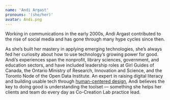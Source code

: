 ```yaml
---
name: 'Andi Argast'
pronouns: '(she/her)'
avatar: Andi.png
---
```

Working in communications in the early 2000s, Andi Argast contributed to the rise of social media and has gone through many hype cycles since then.  


As she’s built her mastery in applying emerging technologies, she’s always fed her curiosity about how to use technology’s growing power for good. Andi’s experiences span the nonprofit, library sciences, government, and education sectors, and have included leadership roles at Girl Guides of Canada, the Ontario Ministry of Research, Innovation and Science, and the Toronto Node of the Open Data Institute. An expert in raising digital literacy and building usable tech through [human-centered design](https://vimeo.com/106505300), Andi believes the key to doing good is understanding the toolset — something she helps her clients and team do every day as Co-Creation Lab practice lead.

      
